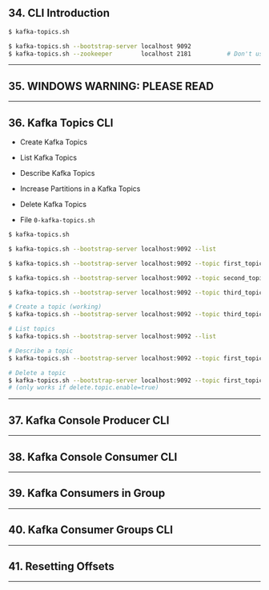 ## 34. CLI Introduction

```bash
$ kafka-topics.sh
```

```bash
$ kafka-topics.sh --bootstrap-server localhost 9092
$ kafka-topics.sh --zookeeper        localhost 2181          # Don't use
```

***

## 35. WINDOWS WARNING: PLEASE READ

***

## 36. Kafka Topics CLI
* Create Kafka Topics
* List Kafka Topics
* Describe Kafka Topics
* Increase Partitions in a Kafka Topics
* Delete Kafka Topics

* File `0-kafka-topics.sh`
```bash
$ kafka-topics.sh 

$ kafka-topics.sh --bootstrap-server localhost:9092 --list 

$ kafka-topics.sh --bootstrap-server localhost:9092 --topic first_topic --create

$ kafka-topics.sh --bootstrap-server localhost:9092 --topic second_topic --create --partitions 3

$ kafka-topics.sh --bootstrap-server localhost:9092 --topic third_topic --create --partitions 3 --replication-factor 2

# Create a topic (working)
$ kafka-topics.sh --bootstrap-server localhost:9092 --topic third_topic --create --partitions 3 --replication-factor 1

# List topics
$ kafka-topics.sh --bootstrap-server localhost:9092 --list 

# Describe a topic
$ kafka-topics.sh --bootstrap-server localhost:9092 --topic first_topic --describe

# Delete a topic 
$ kafka-topics.sh --bootstrap-server localhost:9092 --topic first_topic --delete
# (only works if delete.topic.enable=true)
```
  
***

## 37. Kafka Console Producer CLI

***

## 38. Kafka Console Consumer CLI

***

## 39. Kafka Consumers in Group

***

## 40. Kafka Consumer Groups CLI

***

## 41. Resetting Offsets

***
